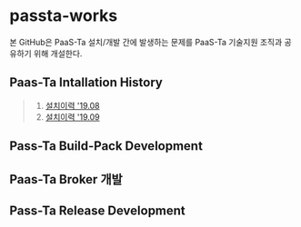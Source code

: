 # passta-works
본 GitHub은 PaaS-Ta 설치/개발 간에 발생하는 문제를 PaaS-Ta 기술지원 조직과 공유하기 위해 개설한다. 

## Paas-Ta Intallation History

> 1. [설치이력 '19.08](./install/install-history-1908.md)
> 2. [설치이력 '19.09](./install/install-history-1909.md)

## Pass-Ta Build-Pack Development

## Paas-Ta Broker 개발

## Pass-Ta Release Development
